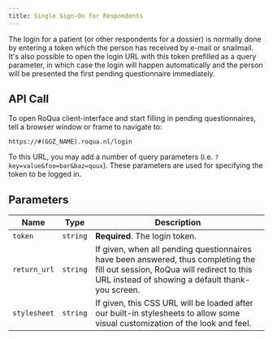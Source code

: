 ```yaml
---
title: Single Sign-On for Respondents
---
```


The login for a patient (or other respondents for a dossier) is normally done by entering a token which the person has received by e-mail or snailmail. It's also possible to open the login URL with this token prefilled as a query parameter, in which case the login will happen automatically and the person will be presented the first pending questionnaire immediately.

## API Call

To open RoQua client-interface and start filling in pending questionnaires, tell a browser
window or frame to navigate to:

`https://#(GGZ_NAME).roqua.nl/login`

To this URL, you may add a number of query parameters (i.e. `?key=value&foo=bar&baz=quux`). These parameters are used for specifying the token to be logged in.

## Parameters

Name | Type | Description
---- |------|--------------
`token`      | `string`  | **Required**. The login token.
`return_url` | `string`  | If given, when all pending questionnaires have been answered, thus completing the fill out session, RoQua will redirect to this URL instead of showing a default thank-you screen.
`stylesheet` | `string`  | If given, this CSS URL will be loaded after our built-in stylesheets to allow some visual customization of the look and feel.